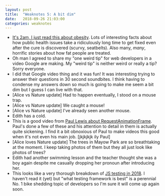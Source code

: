 ```yaml
---
layout: post
title:  "Weaknotes 5: A bit dim"
date:   2018-09-26 21:03:00
categories: weaknotes
---
```

* [It's 2am, I just read this about obesity](https://highline.huffingtonpost.com/articles/en/everything-you-know-about-obesity-is-wrong/). Lots of interesting facts about how public health issues take a ridiculously long time to get fixed even after the cure is discovered (scurvy, seatbelts). Also many, *many*, horrific stories about how fat people are treated.
* Oh man I agreed to share my "one weird tip" for web developers in a video Google are making. My "weird tip" is neither weird or really a tip? Sorry everyone.
* I did that Google video thing and it was fun! It was interesting trying to answer their questions in 30 second soundbites. I think having to condense my answers down so much is going to make me seem a bit dim but I guess I can live with that.
* [Alice vs Nature update] Had to happen eventually, I stood on a mouse trap.
* [Alice vs Nature update] We caught a mouse!
* [Alice vs Nature update] I've already seen another mouse.
* Edith has a cold.
* This is a good video from [Paul Lewis about RequestAnimationFrame](https://www.youtube.com/watch?v=wSEU7ivOnzc). Paul's done a few of these and his attention to detail in them is actually quite sickening. I find it a bit obnoxious of Paul to make videos this good when it's not even his main job. [jkjkjkjk ily Paul]
* [Alice loves Nature update] The trees in Mayow Park are so breathtaking at the moment. I keep taking photos of them but they all just look like photos of trees?
* Edith had another swimming lesson and the teacher thought she was a boy again despite me casually dropping her pronoun after introducing her.
* This looks like a very thorough breakdown of [JS testing in 2018](https://medium.com/welldone-software/an-overview-of-javascript-testing-in-2018-f68950900bc3). I haven't read it (yet) but "what testing framework is best" is a perennial No. 1 bike shedding topic of developers so I'm sure it will come up again soon.

